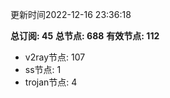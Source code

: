 更新时间2022-12-16 23:36:18

**总订阅: 45**
**总节点: 688**
**有效节点: 112**
- v2ray节点: 107
- ss节点: 1
- trojan节点: 4
